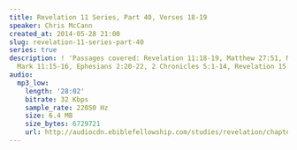 ```yaml
---
title: Revelation 11 Series, Part 40, Verses 18-19
speaker: Chris McCann
created_at: 2014-05-28 21:00
slug: revelation-11-series-part-40
series: true
description: ! 'Passages covered: Revelation 11:18-19, Matthew 27:51, Matthew 24:1,
  Mark 11:15-16, Ephesians 2:20-22, 2 Chronicles 5:1-14, Revelation 15:5-8.'
audio:
  mp3_low:
    length: '28:02'
    bitrate: 32 Kbps
    sample_rate: 22050 Hz
    size: 6.4 MB
    size_bytes: 6729721
    url: http://audiocdn.ebiblefellowship.com/studies/revelation/chapter-11/2014.05.28_McCann_-_Revelation_11_Series_Part_40.mp3
---
```

